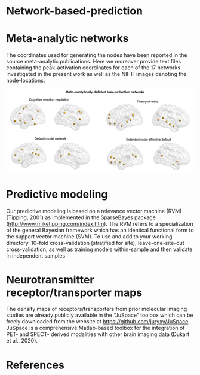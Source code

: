 # Network-based-prediction


# Meta-analytic networks 
The coordinates used for generating the nodes have been reported in the source meta-analytic publications. Here we moreover provide text files containing the peak-activation coordinates for each of the 17 networks investigated in the present work as well as the NIFTI images denoting the node-locations.

![Image text](https://github.com/JiAllen/Network-based-prediction/raw/master/Image/NetworkExamples.tif)

# Predictive modeling 
Our predictive modeling is based on a relevance vector machine (RVM) (Tipping, 2001) as implemented in the SparseBayes package (http://www.miketipping.com/index.htm). The RVM refers to a specialization of the general Bayesian framework which has an identical functional form to the support vector machine (SVM). To use  and add to your working directory. 
10-fold cross-validation (stratified for site), leave-one-site-out cross-validation, as well as training models within-sample and then validate in independent samples 


# Neurotransmitter receptor/transporter maps
The density maps of receptors/transporters from prior molecular imaging studies are already publicly available in the “JuSpace” toolbox which can be freely downloaded from the website at https://github.com/juryxy/JuSpace. JuSpace is a comprehensive Matlab-based toolbox for the integration of PET- and SPECT- derived modalities with other brain imaging data (Dukart et al., 2020). 


# References
